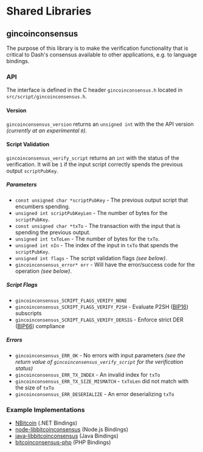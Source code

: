 Shared Libraries
================

## gincoinconsensus

The purpose of this library is to make the verification functionality that is critical to Dash's consensus available to other applications, e.g. to language bindings.

### API

The interface is defined in the C header `gincoinconsensus.h` located in  `src/script/gincoinconsensus.h`.

#### Version

`gincoinconsensus_version` returns an `unsigned int` with the the API version *(currently at an experimental `0`)*.

#### Script Validation

`gincoinconsensus_verify_script` returns an `int` with the status of the verification. It will be `1` if the input script correctly spends the previous output `scriptPubKey`.

##### Parameters
- `const unsigned char *scriptPubKey` - The previous output script that encumbers spending.
- `unsigned int scriptPubKeyLen` - The number of bytes for the `scriptPubKey`.
- `const unsigned char *txTo` - The transaction with the input that is spending the previous output.
- `unsigned int txToLen` - The number of bytes for the `txTo`.
- `unsigned int nIn` - The index of the input in `txTo` that spends the `scriptPubKey`.
- `unsigned int flags` - The script validation flags *(see below)*.
- `gincoinconsensus_error* err` - Will have the error/success code for the operation *(see below)*.

##### Script Flags
- `gincoinconsensus_SCRIPT_FLAGS_VERIFY_NONE`
- `gincoinconsensus_SCRIPT_FLAGS_VERIFY_P2SH` - Evaluate P2SH ([BIP16](https://github.com/bitcoin/bips/blob/master/bip-0016.mediawiki)) subscripts
- `gincoinconsensus_SCRIPT_FLAGS_VERIFY_DERSIG` - Enforce strict DER ([BIP66](https://github.com/bitcoin/bips/blob/master/bip-0066.mediawiki)) compliance

##### Errors
- `gincoinconsensus_ERR_OK` - No errors with input parameters *(see the return value of `gincoinconsensus_verify_script` for the verification status)*
- `gincoinconsensus_ERR_TX_INDEX` - An invalid index for `txTo`
- `gincoinconsensus_ERR_TX_SIZE_MISMATCH` - `txToLen` did not match with the size of `txTo`
- `gincoinconsensus_ERR_DESERIALIZE` - An error deserializing `txTo`

### Example Implementations
- [NBitcoin](https://github.com/NicolasDorier/NBitcoin/blob/master/NBitcoin/Script.cs#L814) (.NET Bindings)
- [node-libbitcoinconsensus](https://github.com/bitpay/node-libbitcoinconsensus) (Node.js Bindings)
- [java-libbitcoinconsensus](https://github.com/dexX7/java-libbitcoinconsensus) (Java Bindings)
- [bitcoinconsensus-php](https://github.com/Bit-Wasp/bitcoinconsensus-php) (PHP Bindings)
